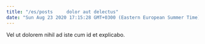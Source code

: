 ```yaml
---
title: "/es/posts     dolor aut delectus"
date: "Sun Aug 23 2020 17:15:28 GMT+0300 (Eastern European Summer Time)"
---
```

Vel ut dolorem nihil ad iste cum id et explicabo.